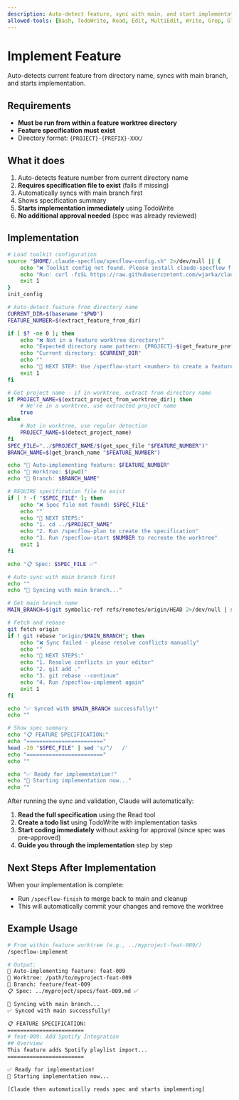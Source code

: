 ```yaml
---
description: Auto-detect feature, sync with main, and start implementation
allowed-tools: [Bash, TodoWrite, Read, Edit, MultiEdit, Write, Grep, Glob]
---
```


# Implement Feature

Auto-detects current feature from directory name, syncs with main branch, and starts implementation.

## Requirements
- **Must be run from within a feature worktree directory**
- **Feature specification must exist** 
- Directory format: `{PROJECT}-{PREFIX}-XXX/`

## What it does
1. Auto-detects feature number from current directory name
2. **Requires specification file to exist** (fails if missing)
3. Automatically syncs with main branch first
4. Shows specification summary
5. **Starts implementation immediately** using TodoWrite
6. **No additional approval needed** (spec was already reviewed)

## Implementation

```bash
# Load toolkit configuration
source "$HOME/.claude-specflow/specflow-config.sh" 2>/dev/null || {
    echo "❌ Toolkit config not found. Please install claude-specflow first."
    echo "Run: curl -fsSL https://raw.githubusercontent.com/wjarka/claude-specflow/main/install.sh | bash"
    exit 1
}
init_config

# Auto-detect feature from directory name
CURRENT_DIR=$(basename "$PWD")
FEATURE_NUMBER=$(extract_feature_from_dir)

if [ $? -ne 0 ]; then
    echo "❌ Not in a feature worktree directory!"
    echo "Expected directory name pattern: {PROJECT}-$(get_feature_prefix)-{NUMBER}"
    echo "Current directory: $CURRENT_DIR"
    echo ""
    echo "🚀 NEXT STEP: Use /specflow-start <number> to create a feature worktree first"
    exit 1
fi

# Get project name - if in worktree, extract from directory name
if PROJECT_NAME=$(extract_project_from_worktree_dir); then
    # We're in a worktree, use extracted project name
    true
else
    # Not in worktree, use regular detection
    PROJECT_NAME=$(detect_project_name)
fi
SPEC_FILE="../$PROJECT_NAME/$(get_spec_file "$FEATURE_NUMBER")"
BRANCH_NAME=$(get_branch_name "$FEATURE_NUMBER")

echo "🚀 Auto-implementing feature: $FEATURE_NUMBER"
echo "📁 Worktree: $(pwd)"
echo "🌿 Branch: $BRANCH_NAME"

# REQUIRE specification file to exist
if [ ! -f "$SPEC_FILE" ]; then
    echo "❌ Spec file not found: $SPEC_FILE"
    echo ""
    echo "🚀 NEXT STEPS:"
    echo "1. cd ../$PROJECT_NAME"
    echo "2. Run /specflow-plan to create the specification"
    echo "3. Run /specflow-start $NUMBER to recreate the worktree"
    exit 1
fi

echo "📋 Spec: $SPEC_FILE ✅"

# Auto-sync with main branch first
echo ""
echo "🔄 Syncing with main branch..."

# Get main branch name
MAIN_BRANCH=$(git symbolic-ref refs/remotes/origin/HEAD 2>/dev/null | sed 's@^refs/remotes/origin/@@' || echo "main")

# Fetch and rebase
git fetch origin
if ! git rebase "origin/$MAIN_BRANCH"; then
    echo "❌ Sync failed - please resolve conflicts manually"
    echo ""
    echo "🚀 NEXT STEPS:"
    echo "1. Resolve conflicts in your editor"
    echo "2. git add ."
    echo "3. git rebase --continue"
    echo "4. Run /specflow-implement again"
    exit 1
fi

echo "✅ Synced with $MAIN_BRANCH successfully!"
echo ""

# Show spec summary
echo "📋 FEATURE SPECIFICATION:"
echo "========================"
head -20 "$SPEC_FILE" | sed 's/^/   /'
echo "========================"
echo ""

echo "✅ Ready for implementation!"
echo "🚀 Starting implementation now..."
echo ""
```

After running the sync and validation, Claude will automatically:

1. **Read the full specification** using the Read tool
2. **Create a todo list** using TodoWrite with implementation tasks
3. **Start coding immediately** without asking for approval (since spec was pre-approved)
4. **Guide you through the implementation** step by step

## Next Steps After Implementation
When your implementation is complete:
- Run `/specflow-finish` to merge back to main and cleanup
- This will automatically commit your changes and remove the worktree

## Example Usage
```bash
# From within feature worktree (e.g., ../myproject-feat-009/)
/specflow-implement

# Output:
🚀 Auto-implementing feature: feat-009
📁 Worktree: /path/to/myproject-feat-009
🌿 Branch: feature/feat-009
📋 Spec: ../myproject/specs/feat-009.md ✅

🔄 Syncing with main branch...
✅ Synced with main successfully!

📋 FEATURE SPECIFICATION:
========================
# feat-009: Add Spotify Integration
## Overview
This feature adds Spotify playlist import...
========================

✅ Ready for implementation!
🚀 Starting implementation now...

[Claude then automatically reads spec and starts implementing]
```